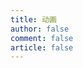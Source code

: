 ```yaml
---
title: 动画
author: false
comment: false
article: false
---
```


<SiteInfo
  name="第一季"
  desc="《擅长捉弄的高木同学》第一季"
  url="https://wiki.takagi3.cn/anime/S1.html"
	preview="https://pic.imgdb.cn/item/648c0e2c1ddac507cc2223e0.webp"
/>

<SiteInfo
  name="第二季"
  desc="《擅长捉弄的高木同学》第二季"
  url="https://wiki.takagi3.cn/anime/S2.html"
	preview="https://tse2-mm.cn.bing.net/th/id/OIP-C.6EN91D0swaREUOmitMJoBQAAAA?pid=ImgDet&rs=1"
/>

<SiteInfo
  name="第三季"
  desc="《擅长捉弄的高木同学》第三季"
  url="https://wiki.takagi3.cn/anime/S3.html"
	preview="https://pic.imgdb.cn/item/648c016a1ddac507cc00be53.webp"
/>

<SiteInfo
  name="剧场版"
  desc="《擅长捉弄的高木同学》剧场版"
  url="https://wiki.takagi3.cn/anime/Movie.html"
	preview="https://pic.imgdb.cn/item/648c01421ddac507cc0043ba.webp"
/>